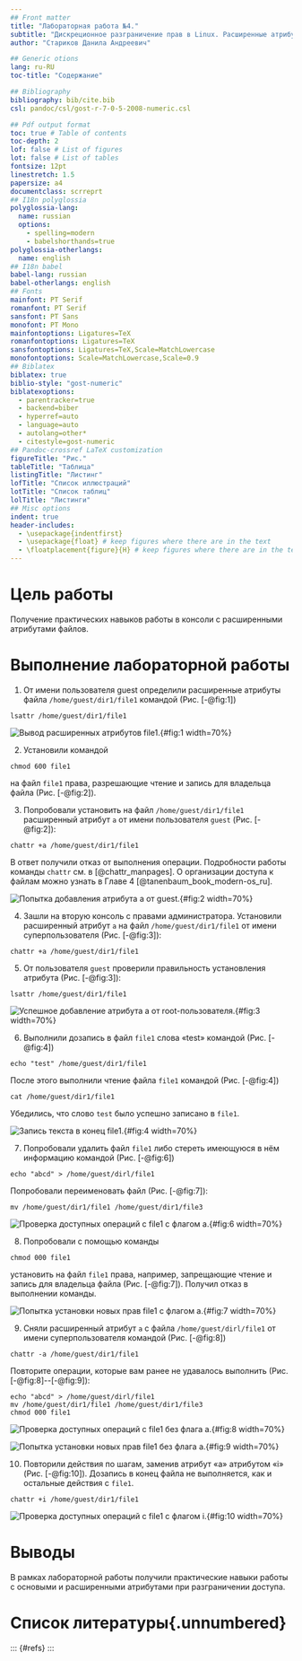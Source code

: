 ```yaml
---
## Front matter
title: "Лабораторная работа №4."
subtitle: "Дискреционное разграничение прав в Linux. Расширенные атрибуты"
author: "Стариков Данила Андреевич"

## Generic otions
lang: ru-RU
toc-title: "Содержание"

## Bibliography
bibliography: bib/cite.bib
csl: pandoc/csl/gost-r-7-0-5-2008-numeric.csl

## Pdf output format
toc: true # Table of contents
toc-depth: 2
lof: false # List of figures
lot: false # List of tables
fontsize: 12pt
linestretch: 1.5
papersize: a4
documentclass: scrreprt
## I18n polyglossia
polyglossia-lang:
  name: russian
  options:
	- spelling=modern
	- babelshorthands=true
polyglossia-otherlangs:
  name: english
## I18n babel
babel-lang: russian
babel-otherlangs: english
## Fonts
mainfont: PT Serif
romanfont: PT Serif
sansfont: PT Sans
monofont: PT Mono
mainfontoptions: Ligatures=TeX
romanfontoptions: Ligatures=TeX
sansfontoptions: Ligatures=TeX,Scale=MatchLowercase
monofontoptions: Scale=MatchLowercase,Scale=0.9
## Biblatex
biblatex: true
biblio-style: "gost-numeric"
biblatexoptions:
  - parentracker=true
  - backend=biber
  - hyperref=auto
  - language=auto
  - autolang=other*
  - citestyle=gost-numeric
## Pandoc-crossref LaTeX customization
figureTitle: "Рис."
tableTitle: "Таблица"
listingTitle: "Листинг"
lofTitle: "Список иллюстраций"
lotTitle: "Список таблиц"
lolTitle: "Листинги"
## Misc options
indent: true
header-includes:
  - \usepackage{indentfirst}
  - \usepackage{float} # keep figures where there are in the text
  - \floatplacement{figure}{H} # keep figures where there are in the text
---
```


# Цель работы

Получение практических навыков работы в консоли с расширенными атрибутами файлов.

# Выполнение лабораторной работы

1. От имени пользователя guest определили расширенные атрибуты файла ``/home/guest/dir1/file1`` командой (Рис. [-@fig:1])

```
lsattr /home/guest/dir1/file1
```

![Вывод расширенных атрибутов file1.](image/image1.png){#fig:1 width=70%}

2. Установили командой

```
chmod 600 file1
```

на файл ``file1`` права, разрешающие чтение и запись для владельца файла (Рис. [-@fig:2]).

3. Попробовали установить на файл ``/home/guest/dir1/file1`` расширенный атрибут ``a`` от имени пользователя ``guest`` (Рис. [-@fig:2]):

```
chattr +a /home/guest/dir1/file1
```

В ответ получили отказ от выполнения операции. Подробности работы команды ``chattr`` см. в [@chattr_manpages]. О организации доступа к файлам можно узнать в Главе 4 [@tanenbaum_book_modern-os_ru].

![Попытка добавления атрибута a от guest.](image/image2.png){#fig:2 width=70%}

4. Зашли на вторую консоль с правами администратора. Установили расширенный атрибут ``a`` на файл ``/home/guest/dir1/file1`` от имени суперпользователя (Рис. [-@fig:3]):

```
chattr +a /home/guest/dir1/file1
```

5. От пользователя ``guest`` проверили правильность установления атрибута (Рис. [-@fig:3]):

```
lsattr /home/guest/dir1/file1
```

![Успешное добавление атрибута a от root-пользователя.](image/image3.png){#fig:3 width=70%}

6. Выполнили дозапись в файл ``file1`` слова «test» командой (Рис. [-@fig:4])

```
echo "test" /home/guest/dir1/file1
```

После этого выполнили чтение файла ``file1`` командой (Рис. [-@fig:4])

```
cat /home/guest/dir1/file1
```

Убедились, что слово ``test`` было успешно записано в ``file1``.

![Запись текста в конец file1.](image/image4.png){#fig:4 width=70%}

7. Попробовали удалить файл ``file1`` либо стереть имеющуюся в нём информацию командой (Рис. [-@fig:6])

```
echo "abcd" > /home/guest/dirl/file1
```

Попробовали переименовать файл (Рис. [-@fig:7]):

```
mv /home/guest/dir1/file1 /home/guest/dir1/file3
```

![Проверка доступных операций с file1 с флагом a.](image/image6.png){#fig:6 width=70%}

8. Попробовали с помощью команды
```
chmod 000 file1
```
установить на файл ``file1`` права, например, запрещающие чтение и запись для владельца файла (Рис. [-@fig:7]). Получил отказ в выполнении команды.

![Попытка установки новых прав file1 с флагом a.](image/image7.png){#fig:7 width=70%}

9. Сняли расширенный атрибут ``a`` с файла ``/home/guest/dirl/file1`` от имени суперпользователя командой (Рис. [-@fig:8])
```
chattr -a /home/guest/dir1/file1
```
Повторите операции, которые вам ранее не удавалось выполнить (Рис. [-@fig:8]--[-@fig:9]):

```
echo "abcd" > /home/guest/dirl/file1
mv /home/guest/dir1/file1 /home/guest/dir1/file3
chmod 000 file1
```


![Проверка доступных операций с file1 без флага a.](image/image8.png){#fig:8 width=70%}

![Попытка установки новых прав file1 без флага a.](image/image9.png){#fig:9 width=70%}

10. Повторили действия по шагам, заменив атрибут «a» атрибутом «i» (Рис. [-@fig:10]). Дозапись в конец файла не выполняется, как и остальные действия с ``file1``.

```
chattr +i /home/guest/dir1/file1
```

![Проверка доступных операций c file1 с флагом i.](image/image10.png){#fig:10 width=70%}

# Выводы

В рамках лабораторной работы получили практические навыки работы с основыми и расширенными атрибутами при разграничении доступа.

# Список литературы{.unnumbered}

::: {#refs}
:::
